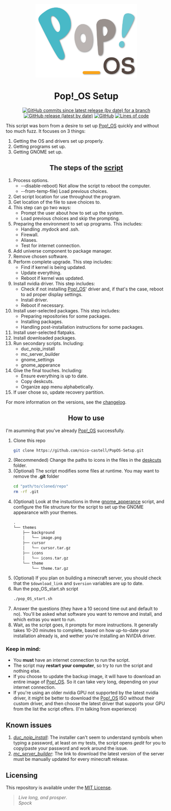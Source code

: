 <h1 align="center">
	<br><img src="assets/logo.png" width="317" height="230">
	<br><br>Pop!_OS Setup<br>
</h1>
<p align="center">
   <a href="https://github.com/nico-castell/PopOS-Setup/commits"><img alt="GitHub commits since latest release (by date) for a branch" src="https://img.shields.io/github/commits-since/nico-castell/PopOS-Setup/latest/develop?label=Commits%20since%20last%20release&logo=git&logoColor=white&style=flat-square"></a>
   <a href="https://github.com/nico-castell/PopOS-Setup/releases"><img alt="GitHub release (latest by date)" src="https://img.shields.io/github/v/release/nico-castell/PopOS-Setup?color=informational&label=Release&logo=GitHub&logoColor=white&style=flat-square"></a>
   <a href="LICENSE"><img alt="GitHub" src="https://img.shields.io/github/license/nico-castell/PopOS-Setup?color=informational&label=License&logo=Open%20Source%20Initiative&logoColor=white&style=flat-square"></a>
   <a href="https://github.com/nico-castell/PopOS-Setup"><img alt="Lines of code" src="https://img.shields.io/tokei/lines/github/nico-castell/PopOS-Setup?label=Lines%20of%20code&color=informational&logo=GNU%20bash&logoColor=white&style=flat-square"></a>
</p>

This script was born from a desire to set up [Pop!_OS](https://pop.system76.com/) quickly and without too much fuzz. It focuses on 3 things:

1. Getting the OS and drivers set up properly.
2. Getting programs set up.
3. Getting GNOME set up.

<h2 align="center">The steps of the <a href="pop_OS_start.sh">script</a></h2>

1. Process options.
	* --disable-reboot) Not allow the script to reboot the computer.
	* --from-temp-file) Load previous choices.
2. Get script location for use throughout the program.
3. Get location of the file to save choices to.
4. This step can go two ways:
	* Prompt the user about how to set up the system.
	* Load previous choices and skip the prompting.
5. Preparing the environment to set up programs. This includes:
	* Handling .mydock and .ssh.
	* Firewall.
	* Aliases.
	* Test for internet connection.
6. Add universe component to package manager.
7. Remove chosen software.
8. Perform complete upgrade. This step includes:
	* Find if kernel is being updated.
	* Update everything.
	* Reboot if kernel was updated.
9. Install nvidia driver. This step includes:
	* Check if not installing [Pop!_OS](https://pop.system76.com/)' driver
	and, if that's the case, reboot to ad proper
	display settings.
	* Install driver.
	* Reboot if necessary.
10. Install user-selected packages. This step includes:
	* Preparing repositories for some packages.
	* Installing packages.
	* Handling post-installation instructions for some packages.
11. Install user-selected flatpaks.
12. Install downloaded packages.
13. Run secondary scripts. Including:
	* duc_noip_install
	* mc_server_builder
	* gnome_settings
	* gnome_apperance
14. Give the final touches. Including:
	* Ensure everything is up to date.
	* Copy deskcuts.
	* Organize app menu alphabetically.
15. If user chose so, update recovery partition.

For more information on the versions, see the [changelog](CHANGELOG.md).

<h2 align="center">How to use</h2>

I'm asumming that you've already [Pop!_OS](https://pop.system76.com/) successfully.

1. Clone this repo
	```bash
	git clone https://github.com/nico-castell/PopOS-Setup.git
	```
2. (Recommended) Change the paths to icons in the files in the [deskcuts](deskcuts) folder.
2. (Optional) The script modifies some files at runtime. You may want to remove the **.git** folder
	```bash
	cd "path/to/cloned/repo"
	rm -rf .git
	```
3. (Optional) Look at the instuctions in thme [gnome_apperance](gnome_appearance.sh) script, and configure the file structure for the script to set up the GNOME appearance with your themes.
	```
	.
	└── themes
	    ├── background
	    │   └── image.png
	    ├── cursor
	    │   └── cursor.tar.gz
	    ├── icons
	    │   └── icons.tar.gz
	    └── theme
	        └── theme.tar.gz
	```
4. (Optional) If you plan on building a minecraft server, you should check that the `$download_link` and `$version` variables are up to date.
5. Run the pop_OS_start.sh script
	```bash
	./pop_OS_start.sh
	```
6. Answer the questions (they have a 10 second time out and default to no). You'll be asked what software you want to remove and install, and which extras you want to run.
7. Wait, as the script goes, it prompts for more instructions. It generally takes 10-20 minutes to complete, based on how up-to-date your installation already is, and wether you're installing an NVIDIA driver.

### Keep in mind:
* You **must** have an internet connection to run the script.
* The script may **restart your computer**, so try to run the script and nothing else.
* If you choose to update the backup image, it will have to download an entire image of [Pop!_OS](https://pop.system76.com/). So it can take very long, depending on your internet connection.
* If you're using an older nvidia GPU not supported by the latest nvidia driver, it might be better to download the [Pop!_OS](https://pop.system76.com/) ISO without their custom driver, and then choose the latest driver that supports your GPU from the list the script offers. (I'm talking from experience)

## Known issues

1. [*duc_noip_install*](duc_noip_install): The installer can't seem to understand symbols when typing a password, at least on my tests, the script opens *gedit* for you to copy/paste your password and work around the issue.
2. [*mc_server_builder*](mc_server_builder): The link to download the latest version of the server must be manually updated for every minecraft release.

## Licensing
This repository is available under the [MIT License](LICENSE).

> *Live long, and prosper*.  
> *Spock*
